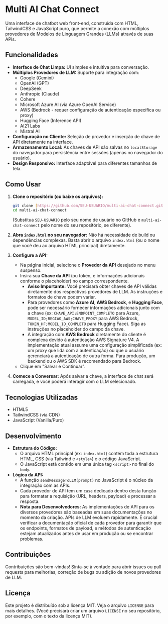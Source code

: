 # Multi AI Chat Connect

Uma interface de chatbot web front-end, construída com HTML, TailwindCSS e JavaScript puro, que permite a conexão com múltiplos provedores de Modelos de Linguagem Grandes (LLMs) através de suas APIs.

## Funcionalidades

* **Interface de Chat Limpa:** UI simples e intuitiva para conversação.
* **Múltiplos Provedores de LLM:** Suporte para integração com:
    * Google (Gemini)
    * OpenAI (GPT)
    * DeepSeek
    * Anthropic (Claude)
    * Cohere
    * Microsoft Azure AI (via Azure OpenAI Service)
    * AWS (Bedrock - requer configuração de autenticação específica ou proxy)
    * Hugging Face (Inference API)
    * AI21 Labs
    * Mistral AI
* **Configuração no Cliente:** Seleção de provedor e inserção de chave de API diretamente na interface.
* **Armazenamento Local:** As chaves de API são salvas no `localStorage` do navegador para persistência entre sessões (apenas no navegador do usuário).
* **Design Responsivo:** Interface adaptável para diferentes tamanhos de tela.

## Como Usar

1.  **Clone o repositório (ou baixe os arquivos):**
    ```bash
    git clone [https://github.com/SEU-USUARIO/multi-ai-chat-connect.git](https://github.com/SEU-USUARIO/multi-ai-chat-connect.git)
    cd multi-ai-chat-connect
    ```
    (Substitua `SEU-USUARIO` pelo seu nome de usuário no GitHub e `multi-ai-chat-connect` pelo nome do seu repositório, se diferente).

2.  **Abra `index.html` no seu navegador:**
    Não há necessidade de build ou dependências complexas. Basta abrir o arquivo `index.html` (ou o nome que você deu ao arquivo HTML principal) diretamente.

3.  **Configure a API:**
    * Na página inicial, selecione o **Provedor da API** desejado no menu suspenso.
    * Insira sua **Chave da API** (ou token, e informações adicionais conforme o placeholder) no campo correspondente.
        * **Aviso Importante:** Você precisará obter chaves de API válidas diretamente dos respectivos provedores de LLM. As instruções e formatos de chave podem variar.
        * Para provedores como **Azure AI**, **AWS Bedrock**, e **Hugging Face**, pode ser necessário fornecer informações adicionais junto com a chave (ex: `CHAVE_API;ENDPOINT_COMPLETO` para Azure, `MODEL_ID;REGIAO_AWS;CHAVE_PROXY` para AWS Bedrock, `TOKEN_HF;MODEL_ID_COMPLETO` para Hugging Face). Siga as instruções no placeholder do campo da chave.
        * A integração com **AWS Bedrock** diretamente do cliente é complexa devido à autenticação AWS Signature V4. A implementação atual assume uma configuração simplificada (ex: um proxy que lida com a autenticação) ou que o usuário gerenciará a autenticação de outra forma. Para produção, um backend ou o AWS SDK é recomendado para Bedrock.
    * Clique em "Salvar e Continuar".

4.  **Comece a Conversar:**
    Após salvar a chave, a interface de chat será carregada, e você poderá interagir com o LLM selecionado.

## Tecnologias Utilizadas

* HTML5
* TailwindCSS (via CDN)
* JavaScript (Vanilla/Puro)

## Desenvolvimento

* **Estrutura do Código:**
    * O arquivo HTML principal (ex: `index.html`) contém toda a estrutura HTML, CSS (via Tailwind e `<style>`) e o código JavaScript.
    * O JavaScript está contido em uma única tag `<script>` no final do `body`.
* **Lógica da API:**
    * A função `sendMessageToLLM(prompt)` no JavaScript é o núcleo da integração com as APIs.
    * Cada provedor de API tem um `case` dedicado dentro desta função para formatar a requisição (URL, headers, payload) e processar a resposta.
    * **Nota para Desenvolvedores:** As implementações de API para os diversos provedores são baseadas em suas documentações no momento da criação. APIs de LLM evoluem rapidamente. É crucial verificar a documentação oficial de cada provedor para garantir que os endpoints, formatos de payload, e métodos de autenticação estejam atualizados antes de usar em produção ou se encontrar problemas.

## Contribuições

Contribuições são bem-vindas! Sinta-se à vontade para abrir issues ou pull requests para melhorias, correção de bugs ou adição de novos provedores de LLM.

## Licença

Este projeto é distribuído sob a licença MIT. Veja o arquivo `LICENSE` para mais detalhes. (Você precisará criar um arquivo `LICENSE` no seu repositório, por exemplo, com o texto da licença MIT).
